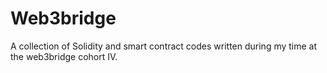 # Web3bridge

A collection of Solidity and smart contract codes written during my time at the web3bridge cohort IV.